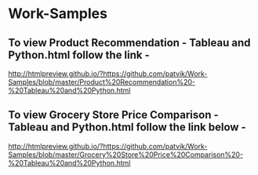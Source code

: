 # Work-Samples

## To view Product Recommendation - Tableau and Python.html follow the link -
http://htmlpreview.github.io/?https://github.com/patvik/Work-Samples/blob/master/Product%20Recommendation%20-%20Tableau%20and%20Python.html


## To view Grocery Store Price Comparison - Tableau and Python.html follow the link below - 
http://htmlpreview.github.io/?https://github.com/patvik/Work-Samples/blob/master/Grocery%20Store%20Price%20Comparison%20-%20Tableau%20and%20Python.html
